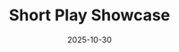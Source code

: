 ---
layout: show-info
slug: fall-short-plays
hidden: false


title: Short Play Showcase
subheader:
description: 
  - Join us for this quarter's Short Play Showcase! Every fall and winter quarter, we produce one or more short plays, often student-written. These shows are a great opportunity to get involved at a lower level of commitment. If you're interested in being a part of a future short play, subscribe to the <a href="/listhosts">UT General Listhost</a>.
access_note:


year: 2025
quarter: Fall
week: 5
location: FXK Theater
location_link: /locations/fxk
season: 2025-2026 Shows
date: 2025-10-30


tickets_link: https://uchicago-student-orgs.myshopify.com/collections/university-theater-ut/products/short-play-showcase-were-live


workshops:
- title: We're Live
  author: Nate LePelley
  description: "We're Live follows a college boy, Ky, who is looking to make it big as a streamer in the ever-changing environment of content creators. As he changes his plans and ideas to grow an ever-increasing following, what does he have to sacrifice in order to make his dream a reality? Will he have to alter who he is? Only time will tell how much needs to be lost so that he gains what he’s wanted."
  access_note: 

  roles: 
    Cast: 
      bio_file: were-live-cast
    Production Staff:
      bio_file: were-live-crew
  
  audition_contact: ###
    - name: Nate LePelly
      email: nlepelley@uchicago.edu
      role: Director
  production_contact: ###
    - name: Nate LePelly
      email: nlepelley@uchicago.edu
      role: Director
  
  vimeo_link: 

  signup_link: https://docs.google.com/document/d/1Gn4R73WES-rFZFNFmDD7PDVc2_RxfsRRrqWLKrJ-Ztc/edit?usp=drive_link
  sides_link: https://docs.google.com/document/d/1uUyjx8znsCOcAmrej3-FS6XtxSoZbuAKPg6LSjNp0GE/edit?usp=drive_link
  other_links: ###
    More Info: https://drive.google.com/drive/folders/1Tsv_cwpqHqdJO8fkq5I3wPWURjhpQgfD?usp=drive_link
---
